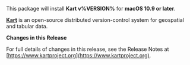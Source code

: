 This package will install **Kart v%VERSION%** for **macOS 10.9 or later**.

[**Kart**](https://www.kartprojec.org) is an open-source distributed
version-control system for geospatial and tabular data.

**Changes in this Release**

For full details of changes in this release, see the Release Notes at
[https://www.kartproject.org](https://www.kartproject.org).
